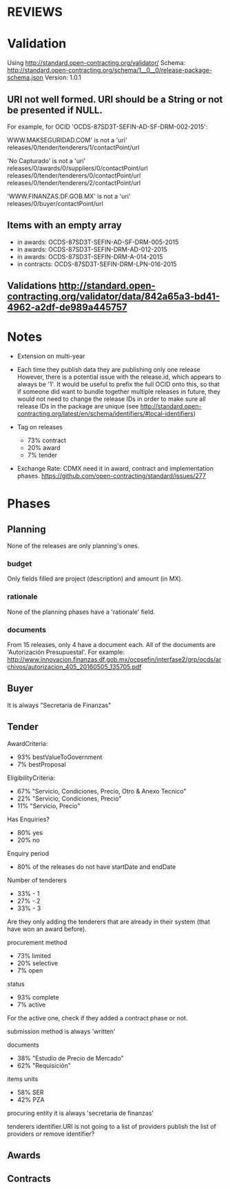 # REVIEWS

# Validation

Using http://standard.open-contracting.org/validator/
Schema: http://standard.open-contracting.org/schema/1__0__0/release-package-schema.json
Version: 1.0.1


## URI not well formed. URI should be a String or not be presented if NULL.

For example, for OCID 'OCDS-87SD3T-SEFIN-AD-SF-DRM-002-2015':

WWW.MAKSEGURIDAD.COM' is not a 'uri' 	 	
    releases/0/tender/tenderers/1/contactPoint/url

'No Capturado' is not a 'uri' 	
    releases/0/awards/0/suppliers/0/contactPoint/url
    releases/0/tender/tenderers/0/contactPoint/url
    releases/0/tender/tenderers/2/contactPoint/url

'WWW.FINANZAS.DF.GOB.MX' is not a 'uri' 	
    releases/0/buyer/contactPoint/url


## Items with an empty array

* in awards: OCDS-87SD3T-SEFIN-AD-SF-DRM-005-2015
* in awards: OCDS-87SD3T-SEFIN-DRM-AD-012-2015
* in awards: OCDS-87SD3T-SEFIN-DRM-A-014-2015
* in contracts: OCDS-87SD3T-SEFIN-DRM-LPN-016-2015

## Validations http://standard.open-contracting.org/validator/data/842a65a3-bd41-4962-a2df-de989a445757

# Notes

- Extension on multi-year
- Each time they publish data they are publishing only one release
However, there is a potential issue with the release.id, which appears to always be '1'. It would be useful to prefix the full OCID onto this, so that if someone did want to bundle together multiple releases in future, they would not need to change the release IDs in order to make sure all release IDs in the package are unique (see http://standard.open-contracting.org/latest/en/schema/identifiers/#local-identifiers)

- Tag on releases
  - 73% contract
  - 20% award
  - 7% tender

- Exchange Rate: CDMX need it in award, contract and implementation phases. https://github.com/open-contracting/standard/issues/277

# Phases

## Planning

None of the releases are only planning's ones.

### budget
  Only fields filled are project (description) and amount (in MX).

### rationale
  None of the planning phases have a 'rationale' field.
### documents
  From 15 releases, only 4 have a document each. All of the documents are 'Autorización Presupuestal'. For example: http://www.innovacion.finanzas.df.gob.mx/ocpsefin/interfase2/grp/ocds/archivos/autorizacion_405_20160505_135705.pdf

## Buyer
  It is always "Secretaria de Finanzas"

## Tender

AwardCriteria:

- 93% bestValueToGovernment
- 7% bestProposal

EligibilityCriteria:

- 67% "Servicio, Condiciones, Precio, Otro & Anexo Tecnico"
- 22% "Servicio, Condiciones, Precio"
- 11% "Servicio, Precio"

Has Enquiries?

- 80% yes
- 20% no

Enquiry period

- 80% of the releases do not have startDate and endDate

Number of tenderers

- 33% - 1
- 27% - 2
- 33% - 3

Are they only adding the tenderers that are already in their system (that have won an award before).

procurement method

- 73% limited
- 20% selective
- 7% open

status
- 93% complete
- 7% active

For the active one, check if they added a contract phase or not.

submission method is always 'written'

documents
  - 38% "Estudio de Precio de Mercado"
  - 62% "Requisición"

items units
  - 58% SER
  - 42% PZA

procuring entity
  it is always 'secretaria de finanzas'

tenderers
  identifier.URI is not going to a list of providers
  publish the list of providers or remove identifier?

## Awards
## Contracts
